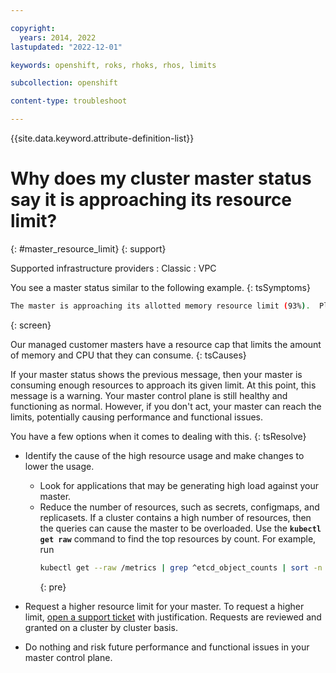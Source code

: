 ```yaml
---

copyright: 
  years: 2014, 2022
lastupdated: "2022-12-01"

keywords: openshift, roks, rhoks, rhos, limits

subcollection: openshift

content-type: troubleshoot

---
```


{{site.data.keyword.attribute-definition-list}}




# Why does my cluster master status say it is approaching its resource limit?
{: #master_resource_limit}
{: support}

Supported infrastructure providers
:   Classic
:   VPC


You see a master status similar to the following example.
{: tsSymptoms}

```sh
The master is approaching its allotted memory resource limit (93%).  Please consider reducing load on your master.  Exceeding the defined resource limit could cause reduced performance for your cluster's master control plane.
```
{: screen}

Our managed customer masters have a resource cap that limits the amount of memory and CPU that they can consume.
{: tsCauses}

If your master status shows the previous message, then your master is consuming enough resources to approach its given limit.  At this point, this message is a warning. Your master control plane is still healthy and functioning as normal.  However, if you don't act, your master can reach the limits, potentially causing performance and functional issues.

You have a few options when it comes to dealing with this.
{: tsResolve}


- Identify the cause of the high resource usage and make changes to lower the usage.
    - Look for applications that may be generating high load against your master. 
    - Reduce the number of resources, such as secrets, configmaps, and replicasets.  If a cluster contains a high number of resources, then the queries can cause the master to be overloaded. Use the **`kubectl get raw`** command to find the top resources by count. For example, run 
        ```sh
        kubectl get --raw /metrics | grep ^etcd_object_counts | sort -n -k2
        ```
        {: pre}

- Request a higher resource limit for your master.  To request a higher limit, [open a support ticket](/docs/openshift?topic=openshift-get-help#help-support) with justification.  Requests are reviewed and granted on a cluster by cluster basis. 

- Do nothing and risk future performance and functional issues in your master control plane.
